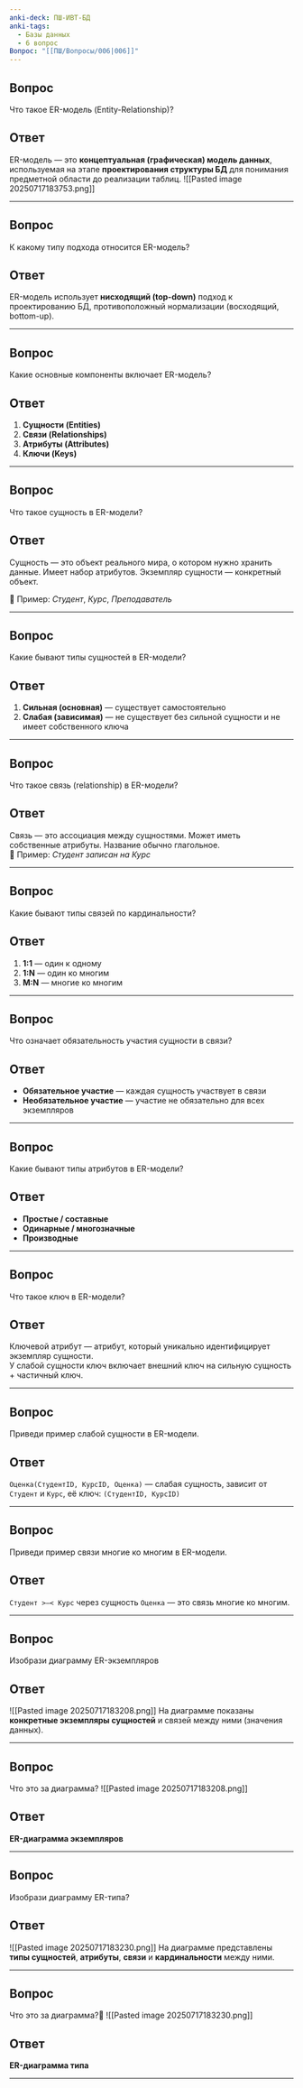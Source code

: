 ```yaml
---
anki-deck: ПШ-ИВТ-БД
anki-tags:
  - Базы данных
  - 6 вопрос
Вопрос: "[[ПШ/Вопросы/006|006]]"
---
```

## Вопрос
Что такое ER-модель (Entity-Relationship)?

## Ответ
ER-модель — это **концептуальная (графическая) модель данных**, используемая на этапе **проектирования структуры БД** для понимания предметной области до реализации таблиц.
![[Pasted image 20250717183753.png]]

---

## Вопрос
К какому типу подхода относится ER-модель?

## Ответ
ER-модель использует **нисходящий (top-down)** подход к проектированию БД, противоположный нормализации (восходящий, bottom-up).

---

## Вопрос
Какие основные компоненты включает ER-модель?

## Ответ
1. **Сущности (Entities)**  
2. **Связи (Relationships)**  
3. **Атрибуты (Attributes)**  
4. **Ключи (Keys)**

---

## Вопрос
Что такое сущность в ER-модели?

## Ответ
Сущность — это объект реального мира, о котором нужно хранить данные. Имеет набор атрибутов. Экземпляр сущности — конкретный объект.

📌 Пример: $Студент$, $Курс$, $Преподаватель$

---

## Вопрос
Какие бывают типы сущностей в ER-модели?

## Ответ
1. **Сильная (основная)** — существует самостоятельно  
2. **Слабая (зависимая)** — не существует без сильной сущности и не имеет собственного ключа

---

## Вопрос
Что такое связь (relationship) в ER-модели?

## Ответ
Связь — это ассоциация между сущностями. Может иметь собственные атрибуты. Название обычно глагольное.  
📌 Пример: $Студент$ _записан на_ $Курс$

---

## Вопрос
Какие бывают типы связей по кардинальности?

## Ответ
1. **1:1** — один к одному  
2. **1:N** — один ко многим  
3. **M:N** — многие ко многим

---

## Вопрос
Что означает обязательность участия сущности в связи?

## Ответ
- **Обязательное участие** — каждая сущность участвует в связи  
- **Необязательное участие** — участие не обязательно для всех экземпляров

---

## Вопрос
Какие бывают типы атрибутов в ER-модели?

## Ответ
- **Простые / составные**  
- **Одинарные / многозначные**  
- **Производные**

---

## Вопрос
Что такое ключ в ER-модели?

## Ответ
Ключевой атрибут — атрибут, который уникально идентифицирует экземпляр сущности.  
У слабой сущности ключ включает внешний ключ на сильную сущность + частичный ключ.

---

## Вопрос
Приведи пример слабой сущности в ER-модели.

## Ответ
`Оценка(СтудентID, КурсID, Оценка)` — слабая сущность, зависит от `Студент` и `Курс`, её ключ: `(СтудентID, КурсID)`

---

## Вопрос
Приведи пример связи многие ко многим в ER-модели.

## Ответ
`Студент >—< Курс` через сущность `Оценка` — это связь многие ко многим.

---

## Вопрос
Изобрази диаграмму ER-экземпляров

## Ответ
![[Pasted image 20250717183208.png]]
На диаграмме показаны **конкретные экземпляры сущностей** и связей между ними (значения данных).

---

## Вопрос
Что это за диаграмма?
![[Pasted image 20250717183208.png]]
## Ответ
**ER-диаграмма экземпляров**

---

## Вопрос
Изобрази диаграмму ER-типа?

## Ответ
![[Pasted image 20250717183230.png]]
На диаграмме представлены **типы сущностей**, **атрибуты**, **связи** и **кардинальности** между ними.

---

## Вопрос
Что это за диаграмма?📎 
![[Pasted image 20250717183230.png]]
## Ответ
**ER-диаграмма типа** 

---
